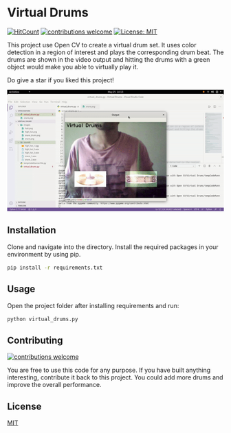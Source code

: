 # Virtual Drums
[![HitCount](http://hits.dwyl.com/navendu-pottekkat/virtual-drums.svg)](http://hits.dwyl.com/navendu-pottekkat/virtual-drums)
[![contributions welcome](https://img.shields.io/badge/contributions-welcome-brightgreen.svg?style=flat)](https://github.com/navendu-pottekkat/virtual-drums/issues)
[![License: MIT](https://img.shields.io/badge/License-MIT-yellow.svg)](https://opensource.org/licenses/MIT)

This project use Open CV to create a virtual drum set. It uses color detection in a region of interest and plays the corresponding drum beat. The drums are shown in the video output and hitting the drums with a green object would make you able to virtually play it.

Do give a star if you liked this project!

![Preview](preview.gif)

## Installation

Clone and navigate into the directory. Install the required packages in your environment by using pip.

```bash
pip install -r requirements.txt
```

## Usage

Open the project folder after installing requirements and run:

```bash
python virtual_drums.py
```

## Contributing 
[![contributions welcome](https://img.shields.io/badge/contributions-welcome-brightgreen.svg?style=flat)](https://github.com/navendu-pottekkat/virtual-drums/issues)

You are free to use this code for any purpose. If you have built anything interesting, contribute it back to this project. You could add more drums and improve the overall performance.

## License
[MIT](https://choosealicense.com/licenses/mit/)
